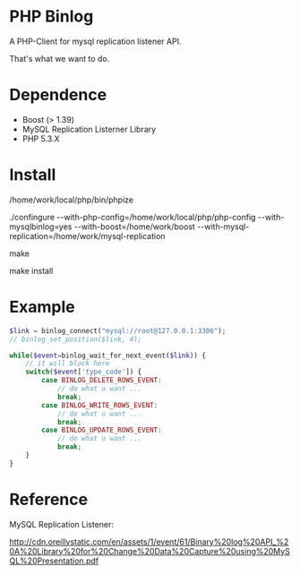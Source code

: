 PHP Binlog
==========

A PHP-Client for mysql replication listener API.

That's what we want to do.

Dependence
=========
* Boost (> 1.39)
* MySQL Replication Listerner Library
* PHP 5.3.X

Install
=========
/home/work/local/php/bin/phpize

./confingure --with-php-config=/home/work/local/php/php-config --with-mysqlbinlog=yes --with-boost=/home/work/boost --with-mysql-replication=/home/work/mysql-replication

make

make install

Example
==========
```php
$link = binlog_connect("mysql://root@127.0.0.1:3306");
// binlog_set_position($link, 4);                                       

while($event=binlog_wait_for_next_event($link)) {
    // it will block here                                               
    switch($event['type_code']) {
        case BINLOG_DELETE_ROWS_EVENT:
            // do what u want ...                                       
            break;
        case BINLOG_WRITE_ROWS_EVENT:
            // do what u want ...                                       
            break;
        case BINLOG_UPDATE_ROWS_EVENT:
            // do what u want ...                                       
            break;
    }
}
```


Reference
========
MySQL Replication Listener:

http://cdn.oreillystatic.com/en/assets/1/event/61/Binary%20log%20API_%20A%20Library%20for%20Change%20Data%20Capture%20using%20MySQL%20Presentation.pdf



